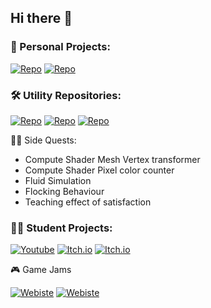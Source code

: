 ## Hi there 👋

### 🚀 Personal Projects:

[![Repo](https://img.shields.io/badge/GitHub-Pirates-blue?logo=github)](https://github.com/Mirrro/Pirates)
[![Repo](https://img.shields.io/badge/GitHub-Chess-blue?logo=github)](https://github.com/Mirrro/Chess)

### 🛠️ Utility Repositories:
[![Repo](https://img.shields.io/badge/GitHub-A--Star--Pathfinding-blue?logo=github)](https://github.com/Mirrro/a-star-pathfinding)
[![Repo](https://img.shields.io/badge/GitHub-Min--Max--Algorithm-blue?logo=github)](https://github.com/Mirrro/Min-Max-Algorithm)
[![Repo](https://img.shields.io/badge/GitHub-Shader%20Collection-blue?logo=github)](https://github.com/Mirrro/Shader-Collection)

🧙‍♂️ Side Quests:
- Compute Shader Mesh Vertex transformer
- Compute Shader Pixel color counter
- Fluid Simulation
- Flocking Behaviour
- Teaching effect of satisfaction

### 🧑‍🎓 Student Projects:

[![Youtube](https://img.shields.io/badge/Youtube-Project%20Ineo%20@%20HTL%20Spengergasse-red?logo=youtube&logoColor=white)](https://www.youtube.com/watch?v=qEGhrObEmQ8)
[![Itch.io](https://img.shields.io/badge/Itch.io-White%20Rabbit%20@%20UE%20Berlin-red?logo=itch.io&logoColor=white)](https://martinbremer.itch.io/white-rabbit)
[![Itch.io](https://img.shields.io/badge/Itch.io-Anchestor%20Sin%20@%20UE%20Berlin-red?logo=itch.io&logoColor=white)](https://martinbremer.itch.io/white-rabbit)

🎮 Game Jams

[![Webiste](https://img.shields.io/badge/Web-Clumsy%20Mechanics%20@%20Global%20Game%20Jam-blue)](https://v3.globalgamejam.org/2020/games/clumsy-mechanics-6)
[![Webiste](https://img.shields.io/badge/Web-Turd%20Tycoon%20@%20Axie%20Game%20Jam-blue)](https://hub.skymavis.com/games/turd-tycoon)

<!--
**Mirrro/Mirrro** is a ✨ _special_ ✨ repository because its `README.md` (this file) appears on your GitHub profile.

Here are some ideas to get you started:

- 📫 How to reach me: ...
- ⚡ Fun fact: I'm into all kinds of board activities — from longboarding and snowboarding to keyboarding and even boarding my way through Jira. ;) 

Header and Introduction

🚀 Personal Projects:
[Pirates](https://github.com/Mirrro/Pirates)
[Chess](https://github.com/Mirrro/Chess)

🛠️ Utility Repositories:
- A* Path finding
- Min Max
- Gameplay Execution Engine
- Shader Collection

🧙‍♂️ Side Quests:
- Compute Shader Mesh Vertex transformer.
- Compute Shader Pixel color counter.
- Fluid Simulation.
- Flocking Behaviour.
- Teaching effect of satisfaction

🧑‍🎓 Student Projects
[Project Ineo](https://wko.tv/video/7585)
[White Rabbit](https://martinbremer.itch.io/white-rabbit)
[BoardGame Anchestor Sin](https://mawoopy.itch.io/the-ancestors-sin)

🎮 Game Jams
[Clumsy Mechanics @ Global Game Jam](https://v3.globalgamejam.org/2020/games/clumsy-mechanics-6)
[Turd Tycoon @ Axie Game Jam](https://hub.skymavis.com/games/turd-tycoon?from=%2Faxie-game-jam%2F2023%2Fsubmissions&name=Axie+Game+Jam+2023&filter=filterBy%253Dtop_rate%2526page%253D3)
-->
